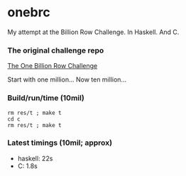 # onebrc

My attempt at the Billion Row Challenge. In Haskell. And C.

### The original challenge repo
[The One Billion Row Challenge](https://github.com/gunnarmorling/1brc)

Start with one million... Now ten million...

### Build/run/time (10mil)
```
rm res/t ; make t
cd c
rm res/t ; make t
```

### Latest timings (10mil; approx)
- haskell: 22s
- C: 1.8s
